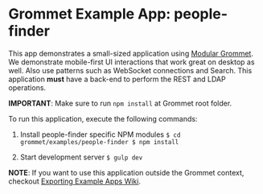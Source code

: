 # Grommet Example App: people-finder

This app demonstrates a small-sized application using [Modular Grommet](http://grommet.io/docs/documentation/modular-grommet).
We demonstrate mobile-first UI interactions that work great on desktop as well.  Also use patterns such as WebSocket connections and Search. This application **must** have a back-end to perform the REST and LDAP operations.

**IMPORTANT**: Make sure to run `npm install` at Grommet root folder.

To run this application, execute the following commands:

  1. Install people-finder specific NPM modules
    ```
    $ cd grommet/examples/people-finder
    $ npm install
    ```

  2. Start development server
    ```
    $ gulp dev
    ```

  **NOTE**: If you want to use this application outside the Grommet context, checkout [Exporting Example Apps Wiki](https://github.com/HewlettPackard/grommet/wiki/Exporting-examples-from-Grommet).

